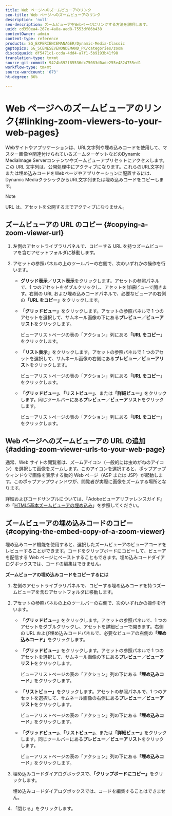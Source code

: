 ```yaml
---
title: Web ページへのズームビューアのリンク
seo-title: Web ページへのズームビューアのリンク
description: 'null'
seo-description: ズームビューアをWebページにリンクする方法を説明します。
uuid: cd350ea4-267e-4a8a-aed8-7553df86b438
contentOwner: admin
content-type: reference
products: SG_EXPERIENCEMANAGER/Dynamic-Media-Classic
geptopics: SG_SCENESEVENONDEMAND_PK/categories/zoom
discoiquuid: df5471c1-ccda-4dd4-a7f1-5b9193b41f98
translation-type: tm+mt
source-git-commit: 9424b392f85536dc75083d0ade255e4824755ed1
workflow-type: tm+mt
source-wordcount: '673'
ht-degree: 86%

---
```



# Web ページへのズームビューアのリンク{#linking-zoom-viewers-to-your-web-pages}

Webサイトやアプリケーションは、URL文字列や埋め込みコードを使用して、マスター画像や関連付けられているズームターゲットなどのDynamic MediaImage Serverコンテンツやズームビューアプリセットにアクセスします。 この URL 文字列は、公開処理中にアクティブになります。これらのURL文字列または埋め込みコードをWebページやアプリケーションに配置するには、Dynamic MediaクラシックからURL文字列または埋め込みコードをコピーします。

>[!NOTE]
>
>URL は、アセットを公開するまでアクティブになりません。

## ズームビューアの URL のコピー  {#copying-a-zoom-viewer-url}

1. 左側のアセットライブラリパネルで、コピーする URL を持つズームビューアを含むアセットフォルダに移動します。
1. アセットの参照パネルの上のツールバーの右側で、次のいずれかの操作を行います。

   * **グリッド表示**／**リスト表示**&#x200B;をクリックします。アセットの参照パネルで、1 つのアセットをダブルクリックし、アセットを詳細ビューで開きます。右側の URL および埋め込みコードパネルで、必要なビューアの右側の&#x200B;**「URL をコピー」**&#x200B;をクリックします。
   * **「グリッドビュー」**&#x200B;をクリックします。アセットの参照パネルで 1 つのアセットを選択して、サムネール画像の下にある&#x200B;**プレビュー**／**ビューアリスト**&#x200B;をクリックします。

      ビューアリストページの表の「アクション」列にある&#x200B;**「URL をコピー」**&#x200B;をクリックします。

   * **「リスト表示」**&#x200B;をクリックします。アセットの参照パネルで 1 つのアセットを選択して、サムネール画像の右側にある&#x200B;**プレビュー**／**ビューアリスト**&#x200B;をクリックします。

      ビューアリストページの表の「アクション」列にある&#x200B;**「URL をコピー」**&#x200B;をクリックします。

   * **「グリッドビュー」**、**「リストビュー」**、または&#x200B;**「詳細ビュー」**&#x200B;をクリックします。同じツールバーにある&#x200B;**プレビュー**／**ビューアリスト**&#x200B;をクリックします。

      ビューアリストページの表の「アクション」列にある&#x200B;**「URL をコピー」**&#x200B;をクリックします。

## Web ページへのズームビューアの URL の追加  {#adding-zoom-viewer-urls-to-your-web-page}

通常、Web サイトの閲覧者は、ズームアイコン（一般的には虫めがねのアイコン）を選択して画像をズームします。このアイコンを選択すると、ポップアップウィンドウで画像を表示する動的 Web ページ（ASP または JSP）が起動します。このポップアップウィンドウが、閲覧者が実際に画像をズームする場所となります。

詳細およびコードサンプルについては、『Adobeビューアリファレンスガイド』の「[HTML5基本ズームビューアの埋め込み](https://docs.adobe.com/content/help/en/dynamic-media-developer-resources/library/viewers-aem-assets-dmc/basic-zoom/c-html5-20-basic-zoom-viewer-about.html)」を参照してください。

## ズームビューアの埋め込みコードのコピー {#copying-the-embed-copy-of-a-zoom-viewer}

埋め込みコード機能を使用すると、選択したズームビューアのビューアコードをレビューすることができます。コードをクリップボードにコピーして、ビューアを配信する Web ページにペーストすることもできます。埋め込みコードダイアログボックスでは、コードの編集はできません。

**ズームビューアの埋め込みコードをコピーするには**

1. 左側のアセットライブラリパネルで、コピーする埋め込みコードを持つズームビューアを含むアセットフォルダに移動します。
1. アセットの参照パネルの上のツールバーの右側で、次のいずれかの操作を行います。

   * **「グリッドビュー」**&#x200B;をクリックします。アセットの参照パネルで、1 つのアセットをダブルクリックし、アセットを詳細ビューで開きます。右側の URL および埋め込みコードパネルで、必要なビューアの右側の&#x200B;**「埋め込みコード」**&#x200B;をクリックします。
   * **「グリッドビュー」**&#x200B;をクリックします。アセットの参照パネルで 1 つのアセットを選択して、サムネール画像の下にある&#x200B;**プレビュー**／**ビューアリスト**&#x200B;をクリックします。

      ビューアリストページの表の「アクション」列の下にある&#x200B;**「埋め込みコード」**&#x200B;をクリックします。

   * **「リストビュー」**&#x200B;をクリックします。アセットの参照パネルで、1 つのアセットを選択して、サムネール画像の右側にある&#x200B;**プレビュー**／**ビューアリスト**&#x200B;をクリックします。

      ビューアリストページの表の「アクション」列の下にある&#x200B;**「埋め込みコード」**&#x200B;をクリックします。

   * **「グリッドビュー」**、**「リストビュー」**、または&#x200B;**「詳細ビュー」**&#x200B;をクリックします。同じツールバーにある&#x200B;**プレビュー**／**ビューアリスト**&#x200B;をクリックします。

      ビューアリストページの表の「アクション」列の下にある&#x200B;**「埋め込みコード」**&#x200B;をクリックします。

1. 埋め込みコードダイアログボックスで、**「クリップボードにコピー」**&#x200B;をクリックします。

   埋め込みコードダイアログボックスでは、コードを編集することはできません。

1. 「閉じる」をクリックします。

